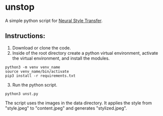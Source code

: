# unstop
A simple python script for [Neural Style Transfer](https://en.wikipedia.org/wiki/Neural_Style_Transfer).<br>

## Instructions:
1. Download or clone the code.
2. Inside of the root directory create a python virtual environment, activate the virtual environment, and install the modules.
```
python3 -m venv venv_name
source venv_name/bin/activate
pip3 install -r requirements.txt
```
3. Run the python script.
```
python3 unst.py
```
The script uses the images in the data directory. It applies the style from "style.jpeg" to "content.jpeg" and generates "stylized.jpeg".
